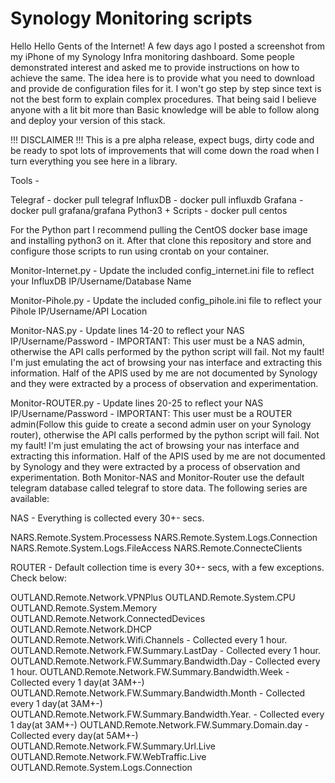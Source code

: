 # Synology Monitoring scripts

Hello Hello Gents of the Internet!
A few days ago I posted a screenshot from my iPhone of my Synology Infra monitoring dashboard. Some people demonstrated interest and asked me to provide instructions on how to achieve the same.
The idea here is to provide what you need to download and provide de configuration files for it. I won't go step by step since text is not the best form to explain complex procedures. That being said I believe anyone with a lit bit more than Basic knowledge will be able to follow along and deploy your version of this stack.

!!! DISCLAIMER !!!
This is a pre alpha release, expect bugs, dirty code and be ready to spot lots of improvements that will come down the road when I turn everything you see here in a library.

Tools -

Telegraf -  docker pull telegraf
InfluxDB - docker pull influxdb
Grafana -  docker pull grafana/grafana
Python3 + Scripts - docker pull centos

For the Python part I recommend pulling the CentOS docker base image and installing python3 on it. After that clone this repository and store and configure those scripts to run using crontab on your container.

Monitor-Internet.py    - Update the included config_internet.ini file to reflect your InfluxDB IP/Username/Database Name

Monitor-Pihole.py      -  Update the included config_pihole.ini file to reflect your Pihole IP/Username/API Location

Monitor-NAS.py         -   Update lines 14-20 to reflect your NAS IP/Username/Password - IMPORTANT: This user must be a NAS admin, otherwise the API calls performed by the python script will fail. Not my fault! I'm just emulating the act of browsing your nas interface and extracting this information. Half of the APIS used by me are not documented by Synology and they were extracted by a process of observation and experimentation. 

Monitor-ROUTER.py       - Update lines 20-25 to reflect your NAS IP/Username/Password - IMPORTANT: This user must be a ROUTER admin(Follow this guide to create a second admin user on your Synology router), otherwise the API calls performed by the python script will fail. Not my fault! I'm just emulating the act of browsing your nas interface and extracting this information. Half of the APIS used by me are not documented by Synology and they were extracted by a process of observation and experimentation. 
Both Monitor-NAS and Monitor-Router use the default telegram database called telegraf to store data. The following series are available:


NAS - Everything is collected every 30+- secs.

NARS.Remote.System.Processess
NARS.Remote.System.Logs.Connection
NARS.Remote.System.Logs.FileAccess
NARS.Remote.ConnecteClients

ROUTER - Default collection time is every 30+- secs, with a few exceptions. Check below:

OUTLAND.Remote.Network.VPNPlus
OUTLAND.Remote.System.CPU
OUTLAND.Remote.System.Memory
OUTLAND.Remote.Network.ConnectedDevices
OUTLAND.Remote.Network.DHCP
OUTLAND.Remote.Network.Wifi.Channels                  - Collected every 1 hour.
OUTLAND.Remote.Network.FW.Summary.LastDay             - Collected every 1 hour.
OUTLAND.Remote.Network.FW.Summary.Bandwidth.Day       - Collected every 1 hour.
OUTLAND.Remote.Network.FW.Summary.Bandwidth.Week      - Collected every 1 day(at 3AM+-)
OUTLAND.Remote.Network.FW.Summary.Bandwidth.Month     - Collected every 1 day(at 3AM+-)
OUTLAND.Remote.Network.FW.Summary.Bandwidth.Year.     - Collected every 1 day(at 3AM+-)
OUTLAND.Remote.Network.FW.Summary.Domain.day          - Collected every day(at 5AM+-)
OUTLAND.Remote.Network.FW.Summary.Url.Live
OUTLAND.Remote.Network.FW.WebTraffic.Live
OUTLAND.Remote.System.Logs.Connection







